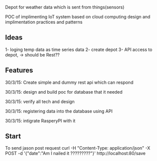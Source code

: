 Depot for weather data which is sent from things(sensors)

POC of implimenting IoT system based on cloud computing design and implimentation practices and patterns


Ideas
-----

1- loging temp data as time series data
2- create depot
3- API access to depot, -> should be Rest??

Features
--------
30/3/15: Create simple and dummy rest api which can respond 

30/3/15: design and build poc for database that it needed 

30/3/15: verify all tech and design

30/3/15: registering data into the database using API

30/3/15: intigrate RasperyPI with it


Start
-----

 To send jason post request 
     curl -H "Content-Type: application/json" -X POST -d '{"date":"Am I nailed it ?????????"}' http://localhost:80/save
